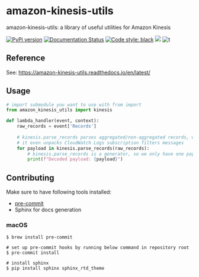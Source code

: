 # amazon-kinesis-utils
amazon-kinesis-utils: a library of useful utilities for Amazon Kinesis

[![PyPi version](https://img.shields.io/pypi/v/amazon-kinesis-utils.svg)](https://pypi.python.org/pypi/amazon-kinesis-utils/) 
[![Documentation Status](https://readthedocs.org/projects/kinesis-logging-utils/badge/?version=latest)](https://kinesis-logging-utils.readthedocs.io/en/latest/?badge=latest)
[![Code style: black](https://img.shields.io/badge/code%20style-black-000000.svg)](https://github.com/psf/black)
![](https://img.shields.io/badge/python-3.6+-blue.svg) 
![t](https://img.shields.io/badge/status-beta-orange.svg) 


## Reference
See: https://amazon-kinesis-utils.readthedocs.io/en/latest/

## Usage
```python
# import submodule you want to use with from import
from amazon_kinesis_utils import kinesis

def lambda_handler(event, context):
    raw_records = event['Records']
    
    # kinesis.parse_records parses aggregated/non-aggregated records, with or without gzip compression
    # it even unpacks CloudWatch Logs subscription filters messages
    for payload in kinesis.parse_records(raw_records):
        # kinesis.parse_records is a generator, so we only have one payload in memory on every iteration
        print(f"Decoded payload: {payload}")
```

## Contributing

Make sure to have following tools installed:
- [pre-commit](https://pre-commit.com/)
- Sphinx for docs generation

### macOS
```console
$ brew install pre-commit

# set up pre-commit hooks by running below command in repository root
$ pre-commit install

# install sphinx
$ pip install sphinx sphinx_rtd_theme
```
